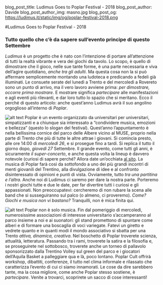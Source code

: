 blog_post_title: Ludimus Goes to Poplar Festival - 2018
blog_post_author: Davide
blog_post_author_img: masno.jpg
blog_post_og: https://ludimus.it/static/img/og/poplar-festival-2018.png

#Ludimus Goes to Poplar Festival - 2018
### Tutto quello che c’è da sapere sull’evento principe di questo Settembre

*Ludimus* è un progetto che è nato con l’intenzione di portare all’attenzione di tutti la realtà vibrante e vera dei giochi da tavolo. Lo scopo, è quello di dimostrare che il gioco, nelle sue tante forme, è una parte necessaria e viva dell’agire quotidiano, *anche tra gli adulti*.
Ma questa cosa non la si può affermare semplicemente montando una ludoteca e predicando a fedeli già illuminati. Le consuete serate del lunedì a Trento e del mercoledì a Rovereto sono un punto di arrivo, ma il vero lavoro avviene prima: *per dimostrare, occorre prima mostrare*. E mostrare significa *partecipare* alle manifestazioni e agli eventi più rilevanti, e dar loro tutto lo spazio che si meritano. 
Ecco il perché di questo articolo: anche quest’anno Ludimus avrà il suo angolino orgoglioso all’interno di *Poplar*. 

![alt text](../static/img/blog/poplar18/poplar.png?t=1 "Poplar festival")
Poplar è un evento organizzato da universitari per universitari, simpatizzanti e a chiunque sia interessato a “condividere musica, emozioni e bellezza” (questo lo slogan del festival). 
Quest’anno l’appuntamento è nella bellissima cornice del parco delle Albere vicino al MUSE, proprio nella parte di Trento che più di tutte le altre attrae i giovani. 
Si comincia presto, alle ore 14:00 di *mercoledì 26*, e si prosegue fino a tardi. Si replica il tutto il giorno dopo, *giovedì 27* Settembre. 
Il grande evento, come tutti gli anni, è sicuramente *il super-concerto*, e anche questa volta la lineup è davvero notevole (curiosi di sapere perché? Allora date un’occhiata [al sito](https://www.poplarfestival.it). 
La musica di Poplar farà così da sottofondo a uno dei più grandi incontri di menti giovanili del Trentino, alla divulgazione di idee e al confronto disinteressato di opinioni e punti di vista. Ovviamente, tutto *tra una partitina e l’altra*. Anche noi di Ludimus ci saremo per dare la nostra parte. Porteremo i nostri giochi tutte e due le date, per far divertire tutti i curiosi e gli appassionati. Non preoccupatevi: cercheremo di non rubare la scena alle band che si susseguiranno sul palco (o almeno, ci proveremo).
*Come? Giochi e musica non vi bastano?* Tranquilli, non è mica finita qui.

![alt text](../static/img/blog/poplar18/poplarcult.png?t=1 "Poplar Cult")
Poplar non è solo musica. 
Fin dal pomeriggio di mercoledì, numerosissime associazioni di interesse universitario s’accamperanno al parco insieme a noi e ai suonatori: gli stand promettono di spuntare come alberi e di formare una boscaglia di voci variegate. Fatevi un giretto e vedrete quanto e in quanti modi il mondo associativo si sbatta per una Trento *attiva, dinamica, creativa*.
Nel boschetto di Poplar troverete scienza, attualità, letteratura. Passando tra i rami, troverete la satira e la filosofia e, se proseguirete nel sottobosco, troverete anche un torneo di pallavolo sponsorizzato dalla Trentino Volley sul green del parco e i giocatori dell’Aquila Basket a palleggiare qua e là, poco lontano.
Poplar Cult offrirà workshop, dibattiti, conferenze, il tutto nel clima informale e rilassato che caratterizza l’evento di cui ci siamo innamorati. Le cose da dire sarebbero tante, ma la cosa migliore, come anche Poplar stesso sostiene, è *partecipare*.
Venite a trovarci, scoprirete un sacco di cose interessanti!


